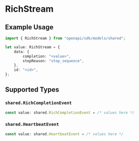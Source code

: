# RichStream

## Example Usage

```typescript
import { RichStream } from "openapi/sdk/models/shared";

let value: RichStream = {
    data: {
        completion: "<value>",
        stopReason: "stop_sequence",
    },
    id: "<id>",
};
```

## Supported Types

### `shared.RichCompletionEvent`

```typescript
const value: shared.RichCompletionEvent = /* values here */
```

### `shared.HeartbeatEvent`

```typescript
const value: shared.HeartbeatEvent = /* values here */
```

